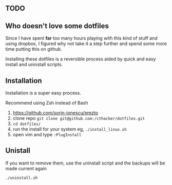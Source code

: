 ## TODO


## Who doesn't love some dotfiles

Since I have spent **far** too many hours playing with this kind of stuff and using dropbox, I
figured why not take it a step further and spend some more time putting this on github.

Installing these dotfiles is a reversible process aided by quick and easy install and uninstall
scripts.

## Installation

Installation is a super easy process. 

Recommend using Zsh instead of Bash

1. https://github.com/sorin-ionescu/prezto
2. clone repo  `git clone git@github.com:/cthacker/dotfiles.git`
3. `cd dotfiles/`
4. run the install for your system eg, `./install_linux.sh`
5. open vim and type `:PlugInstall`

## Unistall

If you want to remove them, use the uninstall script and the backups will be made current again

`./uninstall.sh`





